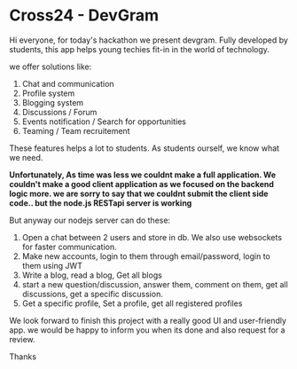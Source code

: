 # Cross24 - DevGram

Hi everyone, for today's hackathon we present devgram. Fully developed by students, this app helps young techies fit-in in the world of technology. 

we offer solutions like:  
1. Chat and communication
2. Profile system
3. Blogging system
4. Discussions / Forum
5. Events notification / Search for opportunities
6. Teaming / Team recruitement

These features helps a lot to students. As students ourself, we know what we need.

**Unfortunately, As time was less we couldnt make a full application. We couldn't make a good client application as we focused on the backend logic more. we are sorry to say that we couldnt submit the client side code.. but the node.js RESTapi server is working**

But anyway our nodejs server can do these:


1. Open a chat between 2 users and store in db. We also use websockets for faster communication.
2. Make new accounts, login to them through email/password, login to them using JWT
3. Write a blog, read a blog, Get all blogs
4. start a new question/discussion, answer them, comment on them, get all discussions, get a specific discussion.
5. Get a specific profile, Set a profile, get all registered profiles

We look forward to finish this project with a really good UI and user-friendly app. we would be happy to inform you when its done and also request for a review.

Thanks